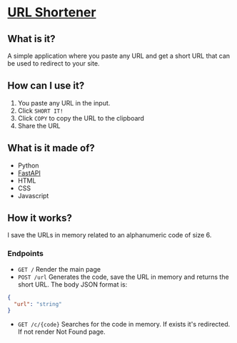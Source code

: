 # [URL Shortener](https://url-shortener-fastapi-dmzt.onrender.com)

## What is it?

A simple application where you paste any URL and get a short URL that can be used to redirect to your site.

## How can I use it?

1. You paste any URL in the input.
2. Click `SHORT IT!`
3. Click `COPY` to copy the URL to the clipboard
4. Share the URL

## What is it made of?

- Python
- [FastAPI](https://fastapi.tiangolo.com/)
- HTML
- CSS
- Javascript

## How it works?

I save the URLs in memory related to an alphanumeric code of size 6.

### Endpoints

- `GET /`
  Render the main page
- `POST /url`
  Generates the code, save the URL in memory and returns the short URL. The body JSON format is:

```json
{
  "url": "string"
}
```

- `GET /c/{code}`
  Searches for the code in memory. If exists it's redirected. If not render Not Found page.
